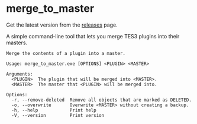 # merge_to_master

Get the latest version from the [releases](https://github.com/Greatness7/merge_to_master/releases) page.

A simple command-line tool that lets you merge TES3 plugins into their masters.

```
Merge the contents of a plugin into a master.

Usage: merge_to_master.exe [OPTIONS] <PLUGIN> <MASTER>

Arguments:
  <PLUGIN>  The plugin that will be merged into <MASTER>.
  <MASTER>  The master that <PLUGIN> will be merged into.

Options:
  -r, --remove-deleted  Remove all objects that are marked as DELETED.
  -o, --overwrite       Overwrite <MASTER> without creating a backup.
  -h, --help            Print help
  -V, --version         Print version
```
